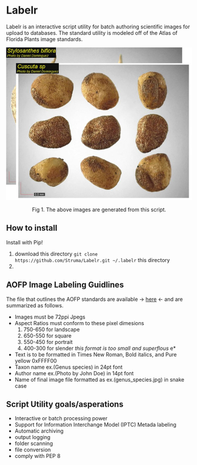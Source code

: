 # Labelr
Labelr is an interactive script utility for batch authoring scientific images for upload to databases. The standard utility is modeled off of the Atlas of Florida Plants image standards.

<p align="center">
  <img src="https://raw.githubusercontent.com/Struma/Labelr/master/ref/Seed_example.png" alt="example_imgs"/>
  
</p>
<p align="center"> Fig 1. The above images are generated from this script. </p>

How to install
------
Install with Pip! 

1. download this directory `git clone https://github.com/Struma/Labelr.git ~/.labelr` this directory
2.  
 




AOFP Image Labeling Guidlines
------

The file that outlines the AOFP standards are available ->
[here](https://github.com/Struma/Labelr/blob/master/ref/Live%20plant%20photo%20instructions%20for%20the%20Atlas.doc) <- and are summarized as follows.

* Images must be 72ppi Jpegs
* Aspect Ratios must conform to these pixel dimesions
  1. 750-650 for landscape
  2. 650-550 for square
  3. 550-450 for portrait
  4. 400-300 for slender *this format is too small and superflous*
  e* 
* Text is to be formatted in Times New Roman, Bold italics, and Pure yellow 0xFFFF00
* Taxon name ex.(Genus species) in 24pt font
* Author name ex.(Photo by John Doe) in 14pt font
* Name of final image file formatted as ex.(genus_species.jpg) in snake case

Script Utility goals/asperations
------
* Interactive or batch processing power
* Support for Information Interchange Model (IPTC) Metada labeling
* Automatic archiving
* output logging
* folder scanning
* file conversion
* comply with PEP 8

